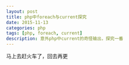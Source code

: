 ```yaml
---
layout: post
title: php中foreach与current探究
date: 2015-11-13
categories: php
tags: [php, foreach, current]
description: 意外php中current的奇怪输出，探究一番
---
```


马上去赶火车了，回去再更
